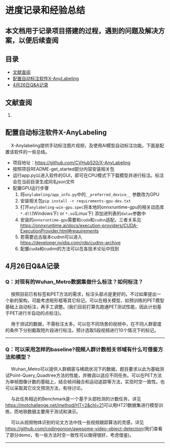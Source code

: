 # 进度记录和经验总结
## 本文档用于记录项目搭建的过程，遇到的问题及解决方案，以便后续查阅

## 目录
- [文献查阅](#index1)
- [配置自动标注软件X-AnyLabeling](#index2)
- [4月26日Q&A记录](#index3)

## 文献查阅 <span id='index1'>
1. 


## 配置自动标注软件X-AnyLabeling <span id='index2'>
&emsp; X-Anylabeling提供手动标注图片视频，及使用AI模型自动标注功能。下面是配置该软件的一些总结。
- 项目地址：<https://github.com/CVHub520/X-AnyLabeling>
- 按照项目README-get_started部分内容安装相关包
- 运行app.py以进入软件的GUI，即可在CPU模式下下载模型并进行标注。标注会在当前目录生成同名json文件
- 配置GPU运行步骤
    1. 将`anylabeling/app_info.py`中的`__preferred_device__` 参数改为GPU
    2. 安装相关包`pip install -r requirements-gpu-dev.txt`
    3. 打开`anylabeling-win-gpu.spec`将本地的onnxruntime-gpu的相关动态库`*.dll`(Windows下) or `*.so`(Linux下) 添加进列表的`datas`参数中
    4. 安装的`onnxruntime-gpu`需要和`cuda`和`cudnn`适配，三者关系见<https://onnxruntime.ai/docs/execution-providers/CUDA-ExecutionProvider.html#requirements>
    5. 若需要远古版本cudnn可以进入<https://developer.nvidia.com/rdp/cudnn-archive>
    6. 配置cuda和cudnn的方法可以在各技术论坛中找到

## 4月26日Q&A记录 <span id='index3'>
### Q：对现有的Wuhan_Metro数据集做什么标注？如何标注？
&emsp; 按照目前已有标签和PET方法的需求，标注头部点是更好的。不过如果提出一个新的架构，可能考虑矩形框等其它标记。可以在相关模型，如预训练的PET模型基础上自动标注，再手工调整。(我们目前打算先跑通PET测试性能，因此计划基于PET进行半自动的点标注)。

&emsp; 用于测试的数据，不需标注太多。可以在不同场景的视频中，在不同人群密度的条件下分别截取短片段进行标注。预计选取5段视频进行10个情况下的标记。
****
### Q：可以采用怎样的baseline?视频人群计数相关邻域有什么可借鉴方法和模型？
&emsp; Wuhan_Metro可以提供人群稠密与稀疏状况下的数据，题目要求以此为基础测试Point-Query_Quadtree方法的性能，并微调以适应不同任务。可以在PET方法为单帧图像计数的基础上，结合帧间融合和运动追踪等方法，实现时空一致性。也可以采取其它论文预测方法，有待讨论。

&emsp; 与此任务相近的Benchmark是一个基于头部检测的计数任务，详见<https://motchallenge.net/method/HT=2&chl=21>可以用HT21数据集进行模型训练，而地铁数据主要用于测试和演示。

&emsp; 可以从视频物体识别的论文方法中找一些视频跟踪算法的灵感，详见<https://github.com/codingonion/awesome-video-object-detection>(我们查看了部分demo，有一些方法时空一致性可以做得很好，考虑借鉴)。
****
